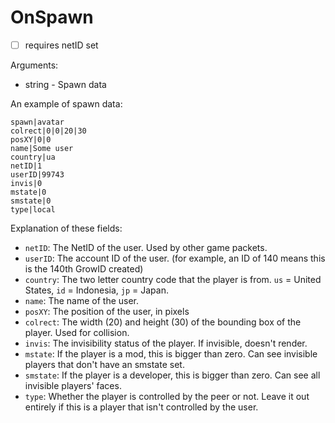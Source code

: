 # OnSpawn

- [ ] requires netID set

Arguments:
- string - Spawn data

An example of spawn data:
```
spawn|avatar
colrect|0|0|20|30
posXY|0|0
name|Some user
country|ua
netID|1
userID|99743
invis|0
mstate|0
smstate|0
type|local
```

Explanation of these fields:
- `netID`: The NetID of the user. Used by other game packets.
- `userID`: The account ID of the user. (for example, an ID of 140 means this is the 140th GrowID created)
- `country`: The two letter country code that the player is from. `us` = United States, `id` = Indonesia, `jp` = Japan.
- `name`: The name of the user.
- `posXY`: The position of the user, in pixels
- `colrect`: The width (20) and height (30) of the bounding box of the player. Used for collision.
- `invis`: The invisibility status of the player. If invisible, doesn't render.
- `mstate`: If the player is a mod, this is bigger than zero. Can see invisible players that don't have an smstate set.
- `smstate`: If the player is a developer, this is bigger than zero. Can see all invisible players' faces.
- `type`: Whether the player is controlled by the peer or not. Leave it out entirely if this is a player that isn't controlled by the user.


